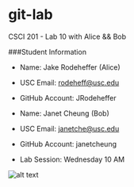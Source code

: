 git-lab
=======

CSCI 201 - Lab 10 with Alice &amp;&amp; Bob

###Student Information
  + Name: Jake Rodeheffer (Alice)
  + USC Email: rodeheff@usc.edu
  + GitHub Account: JRodeheffer
  
  
  + Name: Janet Cheung (Bob)
  + USC Email: janetche@usc.edu
  + GitHub Account: janetcheung
  
  + Lab Session: Wednesday 10 AM
  
  ![alt text](http://octodex.github.com/pusheencat/"PusheenCat")
